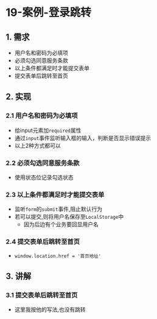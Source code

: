 # 19-案例-登录跳转

## 1. 需求

- 用户名和密码为必填项
- 必须勾选同意服务条款
- 以上条件都满足时才能提交表单
- 提交表单后跳转至首页

## 2. 实现

### 2.1 用户名和密码为必填项

- 给input元素加`required`属性
- 通过`input`事件监听输入框的输入，判断是否显示错误提示
- 以上2种方式都可以

### 2.2 必须勾选同意服务条款

- 使用状态位记录勾选状态

### 2.3 以上条件都满足时才能提交表单

- 监听`form`的`submit`事件,阻止默认行为
- 若可以提交,则将用户名保存至`LocalStorage`中
  - 因为后边有个业务要回显用户名

### 2.4 提交表单后跳转至首页

- `window.location.href = '首页地址'`

## 3. 讲解

### 3.1 提交表单后跳转至首页

- 这里我按他的写法,也没有跳转